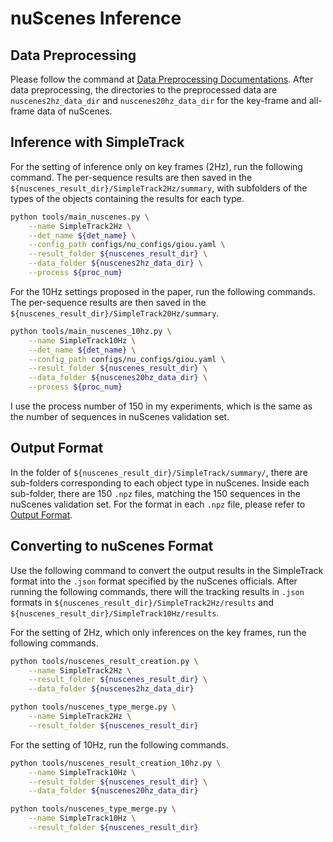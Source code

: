 # nuScenes Inference

## Data Preprocessing

Please follow the command at [Data Preprocessing Documentations](./data_preprocess.md). After data preprocessing, the directories to the preprocessed data are `nuscenes2hz_data_dir` and `nuscenes20hz_data_dir` for the key-frame and all-frame data of nuScenes.

## Inference with SimpleTrack

For the setting of inference only on key frames (2Hz), run the following command. The per-sequence results are then saved in the `${nuscenes_result_dir}/SimpleTrack2Hz/summary`, with subfolders of the types of the objects containing the results for each type.

```bash
python tools/main_nuscenes.py \
    --name SimpleTrack2Hz \
    --det_name ${det_name} \
    --config_path configs/nu_configs/giou.yaml \
    --result_folder ${nuscenes_result_dir} \
    --data_folder ${nuscenes2hz_data_dir} \
    --process ${proc_num}
```

For the 10Hz settings proposed in the paper, run the following commands. The per-sequence results are then saved in the `${nuscenes_result_dir}/SimpleTrack20Hz/summary`.

```bash
python tools/main_nuscenes_10hz.py \
    --name SimpleTrack10Hz \
    --det_name ${det_name} \
    --config_path configs/nu_configs/giou.yaml \
    --result_folder ${nuscenes_result_dir} \
    --data_folder ${nuscenes20hz_data_dir} \
    --process ${proc_num}
```

I use the process number of 150 in my experiments, which is the same as the number of sequences in nuScenes validation set.

## Output Format

In the folder of `${nuscenes_result_dir}/SimpleTrack/summary/`, there are sub-folders corresponding to each object type in nuScenes. Inside each sub-folder, there are 150 `.npz` files, matching the 150 sequences in the nuScenes validation set. For the format in each `.npz` file, please refer to [Output Format](output_format.md).

## Converting to nuScenes Format

Use the following command to convert the output results in the SimpleTrack format into the `.json` format specified by the nuScenes officials. After running the following commands, there will the tracking results in `.json` formats in `${nuscenes_result_dir}/SimpleTrack2Hz/results` and `${nuscenes_result_dir}/SimpleTrack10Hz/results`.

For the setting of 2Hz, which only inferences on the key frames, run the following commands.

```bash
python tools/nuscenes_result_creation.py \
    --name SimpleTrack2Hz \
    --result_folder ${nuscenes_result_dir} \
    --data_folder ${nuscenes2hz_data_dir}

python tools/nuscenes_type_merge.py \
    --name SimpleTrack2Hz \
    --result_folder ${nuscenes_result_dir}
```

For the setting of 10Hz, run the following commands.

```bash
python tools/nuscenes_result_creation_10hz.py \
    --name SimpleTrack10Hz \
    --result_folder ${nuscenes_result_dir} \
    --data_folder ${nuscenes20hz_data_dir}

python tools/nuscenes_type_merge.py \
    --name SimpleTrack10Hz \
    --result_folder ${nuscenes_result_dir}
```
